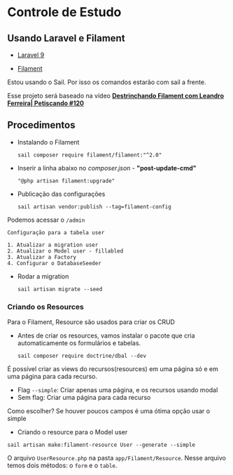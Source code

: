 # Controle de Estudo 
## Usando Laravel e Filament 

- [Laravel 9](https://laravel.com/)

- [Filament](https://filamentphp.com/)

Estou usando o Sail. Por isso os comandos estarão com sail a frente.

Esse projeto será baseado na vídeo [**Destrinchando Filament com Leandro Ferreira| Petiscando #120**](https://www.youtube.com/watch?v=-bnMf-sSbrg)

## Procedimentos

- Instalando o Filament
  ```
  sail composer require filament/filament:"^2.0" 
  ```
- Inserir a linha abaixo no  *composer.json* - **"post-update-cmd"**
  ```
  "@php artisan filament:upgrade"
  ```
- Publicação das configurações
  ```
  sail artisan vendor:publish --tag=filament-config
  ```

Podemos acessar o `/admin`

    Configuração para a tabela user

    1. Atualizar a migration user
    2. Atualizar o Model user - fillabled
    3. Atualizar a Factory
    4. Configurar o DatabaseSeeder

- Rodar a migration
  ```
  sail artisan migrate --seed
  ```

### Criando os Resources
Para o Filament, Resource são usados para criar os CRUD

- Antes de criar os resources, vamos instalar o pacote que cria automaticamente os formulários e tabelas.
  ```
  sail composer require doctrine/dbal --dev
  ```

É possível criar as views do recursos(resources) em uma página só e em uma página para cada recurso.
- Flag `--simple`: Criar apenas uma página, e os recursos usando modal
- Sem flag: Criar uma página para cada recurso

Como escolher? Se houver poucos campos é uma ótima opção usar o simple

- Criando o resource para o Model user
```
sail artisan make:filament-resource User --generate --simple
```
O arquivo `UserResource.php` na pasta `app/Filament/Resource`. Nesse arquivo temos dois métodos: o `form` e o `table`.

